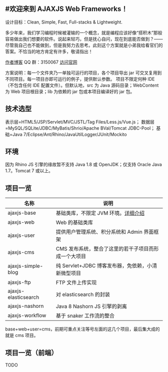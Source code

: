 #欢迎来到 AJAXJS Web Frameworks！
------------

设计目标：Clean, Simple, Fast, Full-stacks & Lightweight. 

多少年来，我们学习编程时候被灌输的一个概念，就是编程应该好像“搭积木”那般容易做出我们想要的软件。说起来轻巧，但是抚心自问，现在到底能否做到？——尽管我自己也不能做到，但是我努力去思考。此刻这个方案就是小弟我给看官们的答案。不恰当的地方肯定有许多，敬请指出！

[作者博客](http://blog.csdn.net/zhangxin09/) QQ 群：3150067 [访问官网](https://framework.ajaxjs.com/framework/) 


方案说明：每一个文件夹乃一单独可运行的项目，各个项目导出 jar 可交叉复用到不同项目。每一项目亦即可运行的例子，提供默认参数。
项目不限定何种 IDE（不包含任何 IDE 配置文件）。但默认地，src 为 Java 源码目录；WebContent 为 Web 项目根目录；lib 为依赖的 jar 包或本项目编译好的 jar 包。

技术选型
------------
表示层=HTML5/JSP/Servlet/MVC/JSTL/Tag Files/Less.js/Vue.js；
数据层=MySQL/SQLite/JDBC/MyBatis/Shrio/Apache BVal/Tomcat JDBC-Pool；
基础=Java 7/Eclipse/Ant/Rhino/JavaUtilLogger/JUnit/Mockito

环境
------------
因为 Rhino JS 引擎的缘故暂不支持 Java 1.8 或 OpenJDK；仅支持 Oracle Java 1.7。Tomcat 7 或以上。

项目一览
--------------


|名称|说明|
|------|----|
|ajaxjs-base|基础类库，不限定 JVM 环境。[详细介绍](http://git.oschina.net/sp42/ajaxjs/tree/master/ajaxjs-base?dir=1&filepath=ajaxjs-base)|
|ajaxjs-web|Web 的基础类库|
|ajaxjs-user|提供用户管理系统、积分系统和 Admin 界面框架|
|ajaxjs-cms|CMS 发布系统，整合了这里的若干子项目而形成一个大项目|
|ajaxjs-simple-blog|纯 Servlet+JDBC 博客发布器，免依赖，小清新微型项目|
|ajaxjs-ftp|FTP 文件上传实现|
|ajaxjs-elasticsearch|对 elasticsearch 的封装|
|ajaxjs-nashorn|Java 8 Nashorn JS 引擎的剥离|
|ajaxjs-workflow|基于 snaker 工作流的整合|

base+web+user=cms，前期可重点关注等号左面的这几个项目，最后集大成的就是 cms 项目。

项目一览（前端）
--------------
TODO